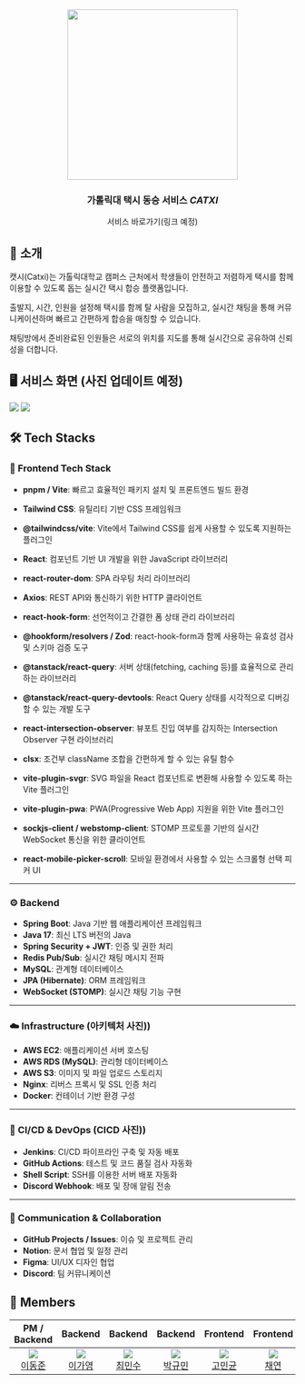 <div align="center">
<img src="https://cdn.discordapp.com/attachments/1347419441855467584/1382918307140862093/IMG_3913.png?ex=687eff89&is=687dae09&hm=6b9ab85159a42e938596b52f5aece13268ddd15617d60fbe8ea636c434168c82" width="300" />

### 가톨릭대 택시 동승 서비스 *CATXI*
서비스 바로가기(링크 예정)
</div>

## 🚕 소개

캣시(Catxi)는 가톨릭대학교 캠퍼스 근처에서 학생들이 안전하고 저렴하게 택시를 함께 이용할 수 있도록 돕는 실시간 택시 합승 플랫폼입니다.

출발지, 시간, 인원을 설정해 택시를 함께 탈 사람을 모집하고, 실시간 채팅을 통해 커뮤니케이션하며 빠르고 간편하게 합승을 매칭할 수 있습니다.

채팅방에서 준비완료된 인원들은 서로의 위치를 지도를 통해 실시간으로 공유하여 신뢰성을 더합니다.

## 🖥 서비스 화면 (사진 업데이트 예정)

<img src="https://cdn.discordapp.com/attachments/1347419441855467584/1384583858615357490/image.png?ex=687f1ff4&is=687dce74&hm=c3b9e41b6f449296df96277b5ffe35f1ce86b4e92f6a0a9545860d1e7fe2f4dd&" />
<img src ="https://cdn.discordapp.com/attachments/1347419441855467584/1384583869906288811/image.png?ex=687f1ff6&is=687dce76&hm=f76927315ed01ff39a8fb264c0a902a7368e414144cce6269c4ddd53ebc8a019&" />


## 🛠 Tech Stacks

### 🎨 Frontend Tech Stack

- **pnpm / Vite**: 빠르고 효율적인 패키지 설치 및 프론트엔드 빌드 환경
- **Tailwind CSS**: 유틸리티 기반 CSS 프레임워크
- **@tailwindcss/vite**: Vite에서 Tailwind CSS를 쉽게 사용할 수 있도록 지원하는 플러그인

- **React**: 컴포넌트 기반 UI 개발을 위한 JavaScript 라이브러리
- **react-router-dom**: SPA 라우팅 처리 라이브러리

- **Axios**: REST API와 통신하기 위한 HTTP 클라이언트

- **react-hook-form**: 선언적이고 간결한 폼 상태 관리 라이브러리
- **@hookform/resolvers / Zod**: react-hook-form과 함께 사용하는 유효성 검사 및 스키마 검증 도구

- **@tanstack/react-query**: 서버 상태(fetching, caching 등)를 효율적으로 관리하는 라이브러리
- **@tanstack/react-query-devtools**: React Query 상태를 시각적으로 디버깅할 수 있는 개발 도구

- **react-intersection-observer**: 뷰포트 진입 여부를 감지하는 Intersection Observer 구현 라이브러리

- **clsx**: 조건부 className 조합을 간편하게 할 수 있는 유틸 함수

- **vite-plugin-svgr**: SVG 파일을 React 컴포넌트로 변환해 사용할 수 있도록 하는 Vite 플러그인

- **vite-plugin-pwa**: PWA(Progressive Web App) 지원을 위한 Vite 플러그인

- **sockjs-client / webstomp-client**: STOMP 프로토콜 기반의 실시간 WebSocket 통신을 위한 클라이언트

- **react-mobile-picker-scroll**: 모바일 환경에서 사용할 수 있는 스크롤형 선택 피커 UI


---

### ⚙️ Backend

- **Spring Boot**: Java 기반 웹 애플리케이션 프레임워크
- **Java 17**: 최신 LTS 버전의 Java
- **Spring Security + JWT**: 인증 및 권한 처리
- **Redis Pub/Sub**: 실시간 채팅 메시지 전파
- **MySQL**: 관계형 데이터베이스
- **JPA (Hibernate)**: ORM 프레임워크
- **WebSocket (STOMP)**: 실시간 채팅 기능 구현

---

### ☁️ Infrastructure (아키텍처 사진))

- **AWS EC2**: 애플리케이션 서버 호스팅
- **AWS RDS (MySQL)**: 관리형 데이터베이스
- **AWS S3**: 이미지 및 파일 업로드 스토리지
- **Nginx**: 리버스 프록시 및 SSL 인증 처리
- **Docker**: 컨테이너 기반 환경 구성

---

### 🔁 CI/CD & DevOps (CICD 사진))

- **Jenkins**: CI/CD 파이프라인 구축 및 자동 배포
- **GitHub Actions**: 테스트 및 코드 품질 검사 자동화
- **Shell Script**: SSH를 이용한 서버 배포 자동화
- **Discord Webhook**: 배포 및 장애 알림 전송

---

### 💬 Communication & Collaboration

- **GitHub Projects / Issues**: 이슈 및 프로젝트 관리
- **Notion**: 문서 협업 및 일정 관리
- **Figma**: UI/UX 디자인 협업
- **Discord**: 팀 커뮤니케이션



## 👥 Members

| PM / Backend | Backend | Backend | Backend | Frontend | Frontend | Designer |
|:------------:|:-------:|:-------:|:-------:|:--------:|:--------:|:--------:|
| ![](https://avatars.githubusercontent.com/u/164463609?v=4&s=120)<br> [이동준](https://github.com/dongjune8931) | ![](https://avatars.githubusercontent.com/u/155940734?v=4&s=120) <br> [이가영](https://github.com/LGY010011) | ![](https://avatars.githubusercontent.com/u/162654709?v=4&s=120) <br> [최민수](https://github.com/CMIN-SU) | ![](https://avatars.githubusercontent.com/u/150355097?v=4&s=120) <br> [박규민](https://github.com/FrontHeadlock) | ![](https://avatars.githubusercontent.com/u/97932282?v=4&s=120) <br> [고민균](https://github.com/miinnne) | ![](https://avatars.githubusercontent.com/u/96588957?v=4&s=120) <br> [채연](https://github.com/lwittyl) | ![]() <br> 김서연 |




<!--

**Here are some ideas to get you started:**

🙋‍♀️ A short introduction - what is your organization all about?
🌈 Contribution guidelines - how can the community get involved?
👩‍💻 Useful resources - where can the community find your docs? Is there anything else the community should know?
🍿 Fun facts - what does your team eat for breakfast?
🧙 Remember, you can do mighty things with the power of [Markdown](https://docs.github.com/github/writing-on-github/getting-started-with-writing-and-formatting-on-github/basic-writing-and-formatting-syntax)
-->
